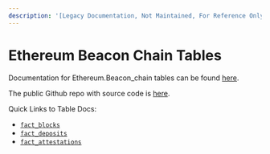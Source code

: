 ```yaml
---
description: '[Legacy Documentation, Not Maintained, For Reference Only]'
---
```


# Ethereum Beacon Chain Tables

Documentation for Ethereum.Beacon\_chain tables can be found [here](https://flipsidecrypto.github.io/ethereum-models/#!/model/model.ethereum\_models.beacon\_chain\_\_fact\_attestations).

The public Github repo with source code is [here](https://github.com/FlipsideCrypto/ethereum-models/tree/main/models/beacon\_chain).

Quick Links to Table Docs:

* [`fact_blocks`](https://flipsidecrypto.github.io/ethereum-models/#!/model/model.ethereum\_models.beacon\_chain\_\_fact\_blocks)
* [`fact_deposits`](https://flipsidecrypto.github.io/ethereum-models/#!/model/model.ethereum\_models.beacon\_chain\_\_fact\_deposits)
* [`fact_attestations`](https://flipsidecrypto.github.io/ethereum-models/#!/model/model.ethereum\_models.beacon\_chain\_\_fact\_attestations)
